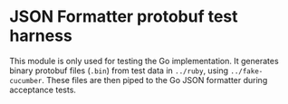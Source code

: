 # JSON Formatter protobuf test harness

This module is only used for testing the Go implementation. It generates binary protobuf files (`.bin`) from test data in `../ruby`, using `../fake-cucumber`.
These files are then piped to the Go JSON formatter during acceptance tests.
